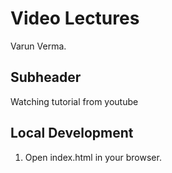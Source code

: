 # Video Lectures
Varun Verma.

## Subheader

Watching tutorial from youtube

## Local Development

1. Open index.html in your browser.
